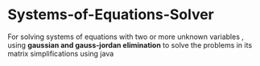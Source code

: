 # Systems-of-Equations-Solver

For solving systems of equations with two or more unknown variables , using **gaussian and gauss-jordan elimination** to solve the problems in its matrix simplifications using java
